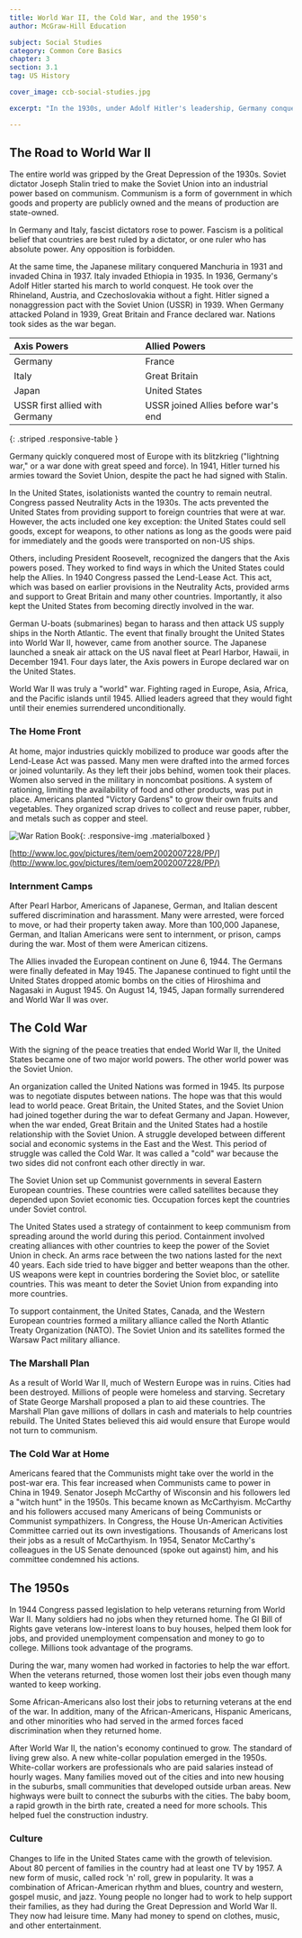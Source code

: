 ```yaml
---
title: World War II, the Cold War, and the 1950's
author: McGraw-Hill Education

subject: Social Studies
category: Common Core Basics
chapter: 3
section: 3.1
tag: US History

cover_image: ccb-social-studies.jpg

excerpt: "In the 1930s, under Adolf Hitler's leadership, Germany conquered other European nations. This, along with the military actions of Italy and Japan, led to World War II. After World War II, the United States developed a policy that tried to stop the spread of communism."

---
```

## The Road to World War II

The entire world was gripped by the Great Depression of the 1930s. Soviet dictator Joseph Stalin tried to make the Soviet Union into an industrial power based on communism. Communism is a form of government in which goods and property are publicly owned and the means of production are state-owned.

In Germany and Italy, fascist dictators rose to power. Fascism is a political belief that countries are best ruled by a dictator, or one ruler who has absolute power. Any opposition is forbidden.

At the same time, the Japanese military conquered Manchuria in 1931 and invaded China in 1937. Italy invaded Ethiopia in 1935. In 1936, Germany's Adolf Hitler started his march to world conquest. He took over the Rhineland, Austria, and Czechoslovakia without a fight. Hitler signed a nonaggression pact with the Soviet Union (USSR) in 1939. When Germany attacked Poland in 1939, Great Britain and France declared war. Nations took sides as the war began.

| Axis Powers | Allied Powers |
|:-|:-|
| Germany | France |
| Italy | Great Britain |
| Japan | United States |
| USSR first allied with Germany | USSR joined Allies before war's end |
{: .striped .responsive-table }

Germany quickly conquered most of Europe with its blitzkrieg ("lightning war," or a war done with great speed and force). In 1941, Hitler turned his armies toward the Soviet Union, despite the pact he had signed with Stalin.

In the United States, isolationists wanted the country to remain neutral. Congress passed Neutrality Acts in the 1930s. The acts prevented the United States from providing support to foreign countries that were at war. However, the acts included one key exception: the United States could sell goods, except for weapons, to other nations as long as the goods were paid for immediately and the goods were transported on non-US ships.

Others, including President Roosevelt, recognized the dangers that the Axis powers posed. They worked to find ways in which the United States could help the Allies. In 1940 Congress passed the Lend-Lease Act. This act, which was based on earlier provisions in the Neutrality Acts, provided arms and support to Great Britain and many other countries. Importantly, it also kept the United States from becoming directly involved in the war.

German U-boats (submarines) began to harass and then attack US supply ships in the North Atlantic. The event that finally brought the United States into World War II, however, came from another source. The Japanese launched a sneak air attack on the US naval fleet at Pearl Harbor, Hawaii, in December 1941. Four days later, the Axis powers in Europe declared war on the United States.

World War II was truly a "world" war. Fighting raged in Europe, Asia, Africa, and the Pacific islands until 1945. Allied leaders agreed that they would fight until their enemies surrendered unconditionally.

### The Home Front

At home, major industries quickly mobilized to produce war goods after the Lend-Lease Act was passed. Many men were drafted into the armed forces or joined voluntarily. As they left their jobs behind, women took their places. Women also served in the military in noncombat positions. A system of rationing, limiting the availability of food and other products, was put in place. Americans planted "Victory Gardens" to grow their own fruits and vegetables. They organized scrap drives to collect and reuse paper, rubber, and metals such as copper and steel.

![War Ration Book](img/war_rations.jpg){: .responsive-img .materialboxed }

[http://www.loc.gov/pictures/item/oem2002007228/PP/](http://www.loc.gov/pictures/item/oem2002007228/PP/)

### Internment Camps

After Pearl Harbor, Americans of Japanese, German, and Italian descent suffered discrimination and harassment. Many were arrested, were forced to move, or had their property taken away. More than 100,000 Japanese, German, and Italian Americans were sent to internment, or prison, camps during the war. Most of them were American citizens.

The Allies invaded the European continent on June 6, 1944. The Germans were finally defeated in May 1945. The Japanese continued to fight until the United States dropped atomic bombs on the cities of Hiroshima and Nagasaki in August 1945. On August 14, 1945, Japan formally surrendered and World War II was over.

## The Cold War

With the signing of the peace treaties that ended World War II, the United States became one of two major world powers. The other world power was the Soviet Union.

An organization called the United Nations was formed in 1945. Its purpose was to negotiate disputes between nations. The hope was that this would lead to world peace. Great Britain, the United States, and the Soviet Union had joined together during the war to defeat Germany and Japan. However, when the war ended, Great Britain and the United States had a hostile relationship with the Soviet Union. A struggle developed between different social and economic systems in the East and the West. This period of struggle was called the Cold War. It was called a "cold" war because the two sides did not confront each other directly in war.

The Soviet Union set up Communist governments in several Eastern European countries. These countries were called satellites because they depended upon Soviet economic ties. Occupation forces kept the countries under Soviet control.

The United States used a strategy of containment to keep communism from spreading around the world during this period. Containment involved creating alliances with other countries to keep the power of the Soviet Union in check. An arms race between the two nations lasted for the next 40 years. Each side tried to have bigger and better weapons than the other. US weapons were kept in countries bordering the Soviet bloc, or satellite countries. This was meant to deter the Soviet Union from expanding into more countries.

To support containment, the United States, Canada, and the Western European countries formed a military alliance called the North Atlantic Treaty Organization (NATO). The Soviet Union and its satellites formed the Warsaw Pact military alliance.

### The Marshall Plan

As a result of World War II, much of Western Europe was in ruins. Cities had been destroyed. Millions of people were homeless and starving. Secretary of State George Marshall proposed a plan to aid these countries. The Marshall Plan gave millions of dollars in cash and materials to help countries rebuild. The United States believed this aid would ensure that Europe would not turn to communism.

### The Cold War at Home

Americans feared that the Communists might take over the world in the post-war era. This fear increased when Communists came to power in China in 1949. Senator Joseph McCarthy of Wisconsin and his followers led a "witch hunt" in the 1950s. This became known as McCarthyism. McCarthy and his followers accused many Americans of being Communists or Communist sympathizers. In Congress, the House Un-American Activities Committee carried out its own investigations. Thousands of Americans lost their jobs as a result of McCarthyism. In 1954, Senator McCarthy's colleagues in the US Senate denounced (spoke out against) him, and his committee condemned his actions.

## The 1950s

In 1944 Congress passed legislation to help veterans returning from World War II. Many soldiers had no jobs when they returned home. The GI Bill of Rights gave veterans low-interest loans to buy houses, helped them look for jobs, and provided unemployment compensation and money to go to college. Millions took advantage of the programs.

During the war, many women had worked in factories to help the war effort. When the veterans returned, those women lost their jobs even though many wanted to keep working.

Some African-Americans also lost their jobs to returning veterans at the end of the war. In addition, many of the African-Americans, Hispanic Americans, and other minorities who had served in the armed forces faced discrimination when they returned home.

After World War II, the nation's economy continued to grow. The standard of living grew also. A new white-collar population emerged in the 1950s. White-collar workers are professionals who are paid salaries instead of hourly wages. Many families moved out of the cities and into new housing in the suburbs, small communities that developed outside urban areas. New highways were built to connect the suburbs with the cities. The baby boom, a rapid growth in the birth rate, created a need for more schools. This helped fuel the construction industry.

### Culture

Changes to life in the United States came with the growth of television. About 80 percent of families in the country had at least one TV by 1957. A new form of music, called rock 'n' roll, grew in popularity. It was a combination of African-American rhythm and blues, country and western, gospel music, and jazz. Young people no longer had to work to help support their families, as they had during the Great Depression and World War II. They now had leisure time. Many had money to spend on clothes, music, and other entertainment.
